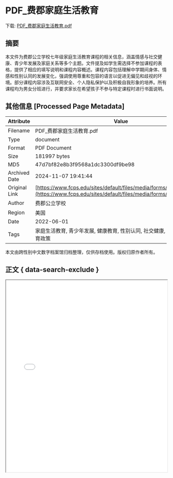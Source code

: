 # PDF_费郡家庭生活教育

<!-- tcd_download_link -->
下载: <a href="../PDF_费郡家庭生活教育.pdf" download>PDF_费郡家庭生活教育.pdf</a>
<!-- tcd_download_link_end -->

## 摘要

<!-- tcd_abstract -->
本文件为费郡公立学校七年级家庭生活教育课程的相关信息，涵盖情感与社交健康、青少年发展及家庭关系等多个主题。文件提及如学生需选择不参加课程的表格，提供了相应的填写说明和课程内容概述。课程内容包括理解中学期间身体、情感和性别认同的发展变化，强调使用尊重和包容的语言以促进无偏见和歧视的环境。部分课程内容涉及互联网安全、个人隐私保护以及积极自我形象的培养。所有课程均为男女分班进行，并要求家长在希望孩子不参与特定课程时进行书面说明。

<!-- tcd_abstract_end -->

## 其他信息 [Processed Page Metadata]

| Attribute       | Value                                  |
|-----------------|----------------------------------------|
| Filename        | PDF_费郡家庭生活教育.pdf                             |
| Type            | document                                 |
| Format          | PDF Document                               |
| Size            | 181997 bytes                           |
| MD5             | 47d7bf82e8b3f9568a1dc3300df9be98                                  |
| Archived Date   | 2024-11-07 19:41:44                             |
| Original Link   | [https://www.fcps.edu/sites/default/files/media/forms/chinese_19.pdf](https://www.fcps.edu/sites/default/files/media/forms/chinese_19.pdf)                         |
| Author          | 费郡公立学校                               |
| Region          | 美国                               |
| Date            | 2022-06-01                                 |
| Tags            | 家庭生活教育, 青少年发展, 健康教育, 性别认同, 社交健康, 课程信息, 美国教育政策                                 |

本文由跨性别中文数字档案馆归档整理，仅供存档使用。版权归原作者所有。


## 正文 { data-search-exclude }

<!-- tcd_main_text -->
<iframe src="../PDF_费郡家庭生活教育.pdf" width="100%" height="600px">
    <p>无法显示PDF，请下载查看。</p>
</iframe>
<!-- tcd_main_text_end -->

